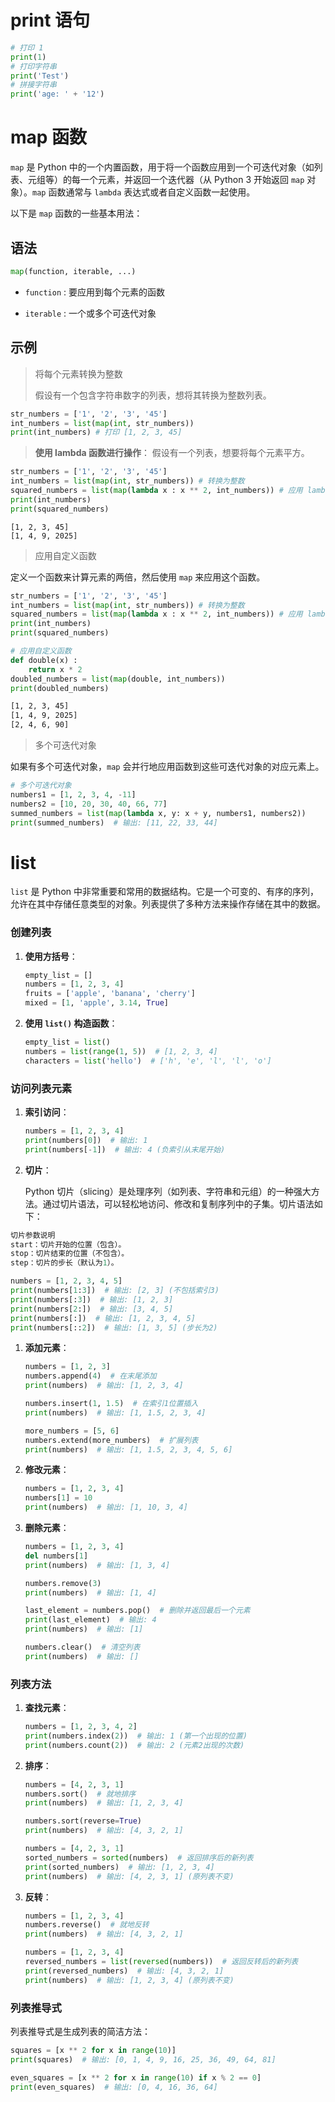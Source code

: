 # print 语句

```py
# 打印 1
print(1)
# 打印字符串
print('Test')
# 拼接字符串
print('age: ' + '12')
```

# map 函数

`map` 是 Python 中的一个内置函数，用于将一个函数应用到一个可迭代对象（如列表、元组等）的每一个元素，并返回一个迭代器（从 Python 3 开始返回 `map` 对象）。`map` 函数通常与 `lambda` 表达式或者自定义函数一起使用。

以下是 `map` 函数的一些基本用法：

## 语法

```py
map(function, iterable, ...)
```

- `function` : 要应用到每个元素的函数

- `iterable` : 一个或多个可迭代对象

## 示例

> 将每个元素转换为整数
> 
> 假设有一个包含字符串数字的列表，想将其转换为整数列表。

```py
str_numbers = ['1', '2', '3', '45']
int_numbers = list(map(int, str_numbers))
print(int_numbers) # 打印 [1, 2, 3, 45]
```

> **使用 lambda 函数进行操作**：
> 假设有一个列表，想要将每个元素平方。

```py
str_numbers = ['1', '2', '3', '45']
int_numbers = list(map(int, str_numbers)) # 转换为整数
squared_numbers = list(map(lambda x : x ** 2, int_numbers)) # 应用 lambda 将 x 平方
print(int_numbers)
print(squared_numbers)
```

```textile
[1, 2, 3, 45]
[1, 4, 9, 2025]
```

> 应用自定义函数

定义一个函数来计算元素的两倍，然后使用 `map` 来应用这个函数。

```py
str_numbers = ['1', '2', '3', '45']
int_numbers = list(map(int, str_numbers)) # 转换为整数
squared_numbers = list(map(lambda x : x ** 2, int_numbers)) # 应用 lambda 将 x 平方
print(int_numbers)
print(squared_numbers)

# 应用自定义函数
def double(x) :
    return x * 2
doubled_numbers = list(map(double, int_numbers))
print(doubled_numbers)
```

```tex
[1, 2, 3, 45]
[1, 4, 9, 2025]
[2, 4, 6, 90]
```

> 多个可迭代对象

如果有多个可迭代对象，`map` 会并行地应用函数到这些可迭代对象的对应元素上。

```py
# 多个可迭代对象
numbers1 = [1, 2, 3, 4, -11]
numbers2 = [10, 20, 30, 40, 66, 77]
summed_numbers = list(map(lambda x, y: x + y, numbers1, numbers2))
print(summed_numbers)  # 输出: [11, 22, 33, 44]
```

# list

`list` 是 Python 中非常重要和常用的数据结构。它是一个可变的、有序的序列，允许在其中存储任意类型的对象。列表提供了多种方法来操作存储在其中的数据。

### 创建列表

1. **使用方括号**：
   
   ```python
   empty_list = []
   numbers = [1, 2, 3, 4]
   fruits = ['apple', 'banana', 'cherry']
   mixed = [1, 'apple', 3.14, True]
   ```

2. **使用 `list()` 构造函数**：
   
   ```python
   empty_list = list()
   numbers = list(range(1, 5))  # [1, 2, 3, 4]
   characters = list('hello')  # ['h', 'e', 'l', 'l', 'o']
   ```

### 访问列表元素

1. **索引访问**：
   
   ```python
   numbers = [1, 2, 3, 4]
   print(numbers[0])  # 输出: 1
   print(numbers[-1])  # 输出: 4 (负索引从末尾开始)
   ```

2. **切片**：
   
   Python 切片（slicing）是处理序列（如列表、字符串和元组）的一种强大方法。通过切片语法，可以轻松地访问、修改和复制序列中的子集。切片语法如下：

```python
切片参数说明
start：切片开始的位置（包含）。
stop：切片结束的位置（不包含）。
step：切片的步长（默认为1）。
```

```python
numbers = [1, 2, 3, 4, 5]
print(numbers[1:3])  # 输出: [2, 3] (不包括索引3)
print(numbers[:3])  # 输出: [1, 2, 3]
print(numbers[2:])  # 输出: [3, 4, 5]
print(numbers[:])  # 输出: [1, 2, 3, 4, 5]
print(numbers[::2])  # 输出: [1, 3, 5] (步长为2)
```

1. **添加元素**：
   
   ```python
   numbers = [1, 2, 3]
   numbers.append(4)  # 在末尾添加
   print(numbers)  # 输出: [1, 2, 3, 4]
   
   numbers.insert(1, 1.5)  # 在索引1位置插入
   print(numbers)  # 输出: [1, 1.5, 2, 3, 4]
   
   more_numbers = [5, 6]
   numbers.extend(more_numbers)  # 扩展列表
   print(numbers)  # 输出: [1, 1.5, 2, 3, 4, 5, 6]
   ```

2. **修改元素**：
   
   ```python
   numbers = [1, 2, 3, 4]
   numbers[1] = 10
   print(numbers)  # 输出: [1, 10, 3, 4]
   ```

3. **删除元素**：
   
   ```python
   numbers = [1, 2, 3, 4]
   del numbers[1]
   print(numbers)  # 输出: [1, 3, 4]
   
   numbers.remove(3)
   print(numbers)  # 输出: [1, 4]
   
   last_element = numbers.pop()  # 删除并返回最后一个元素
   print(last_element)  # 输出: 4
   print(numbers)  # 输出: [1]
   
   numbers.clear()  # 清空列表
   print(numbers)  # 输出: []
   ```

### 列表方法

1. **查找元素**：
   
   ```py
   numbers = [1, 2, 3, 4, 2]
   print(numbers.index(2))  # 输出: 1 (第一个出现的位置)
   print(numbers.count(2))  # 输出: 2 (元素2出现的次数)
   ```

2. **排序**：
   
   ```py
   numbers = [4, 2, 3, 1]
   numbers.sort()  # 就地排序
   print(numbers)  # 输出: [1, 2, 3, 4]
   
   numbers.sort(reverse=True)
   print(numbers)  # 输出: [4, 3, 2, 1]
   
   numbers = [4, 2, 3, 1]
   sorted_numbers = sorted(numbers)  # 返回排序后的新列表
   print(sorted_numbers)  # 输出: [1, 2, 3, 4]
   print(numbers)  # 输出: [4, 2, 3, 1] (原列表不变)
   ```

3. **反转**：
   
   ```py
   numbers = [1, 2, 3, 4]
   numbers.reverse()  # 就地反转
   print(numbers)  # 输出: [4, 3, 2, 1]
   
   numbers = [1, 2, 3, 4]
   reversed_numbers = list(reversed(numbers))  # 返回反转后的新列表
   print(reversed_numbers)  # 输出: [4, 3, 2, 1]
   print(numbers)  # 输出: [1, 2, 3, 4] (原列表不变)
   ```

### 列表推导式

列表推导式是生成列表的简洁方法：

```py
squares = [x ** 2 for x in range(10)]
print(squares)  # 输出: [0, 1, 4, 9, 16, 25, 36, 49, 64, 81]

even_squares = [x ** 2 for x in range(10) if x % 2 == 0]
print(even_squares)  # 输出: [0, 4, 16, 36, 64]
```
